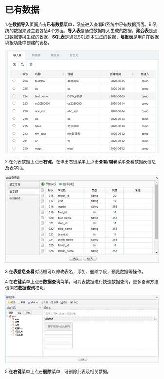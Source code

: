 # 已有数据

1.在**数据导入**页面点击**已有数据**菜单，系统进入查看BI系统中已有数据页面。BI系统的数据来源主要包括4个方面。**导入表**是通过数据导入生成的数据，**聚合表**是通过数据转换生成的数据，**SQL表**是通过SQL脚本生成的数据，**填报表**是用户在数据填报功能中创建的表格。

![](/assets2/import4.png)

2.在列表数据上点击**右键**，在弹出右键菜单上点击**查看/编辑**菜单查看数据表信息及表字段。

![](/QQ图片20161207144455.jpg "表信息")

3.在**表信息查看**对话框可以修改表名，添加、删除字段，预览数据等操作。

4.在**右键**菜单上点击**数据查询**菜单，可对表数据进行快速数据查询，更多查询方法请浏览**数据查询**模块。

![](/QQ图片20161207145203.png "明细查询")

5.在**右键**菜单上点击**删除**菜单，可删除此表及相关数据。

